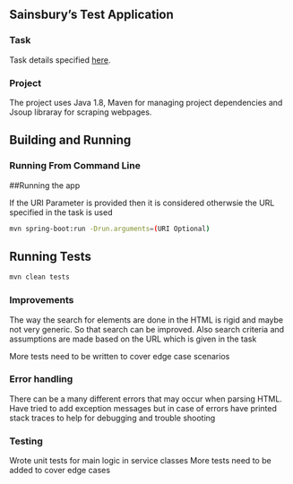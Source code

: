 ## Sainsbury’s Test Application 

### Task 

Task details specified [here](https://jsainsburyplc.github.io/serverside-test/).

### Project 

The project uses Java 1.8, Maven for managing project dependencies and Jsoup libraray for scraping webpages.


## Building and Running


### Running From Command Line

##Running the app

If the URI Parameter is provided then it is considered otherwsie the URL specified in the task is used

```bash
mvn spring-boot:run -Drun.arguments=(URI Optional)
```

## Running Tests

```bash
mvn clean tests
```

### Improvements

The way the search for elements are done in the HTML is rigid and maybe not very generic. So that search can be improved. Also search criteria and assumptions are made based on the URL which is given in the task 

More tests need to be written to cover edge case scenarios

### Error handling

There can be a many different errors that may occur when parsing HTML. Have tried to add exception messages but in case of errors have printed stack traces to help for debugging and trouble shooting


### Testing

Wrote unit tests for main logic in service classes
More tests need to be added to cover edge cases
